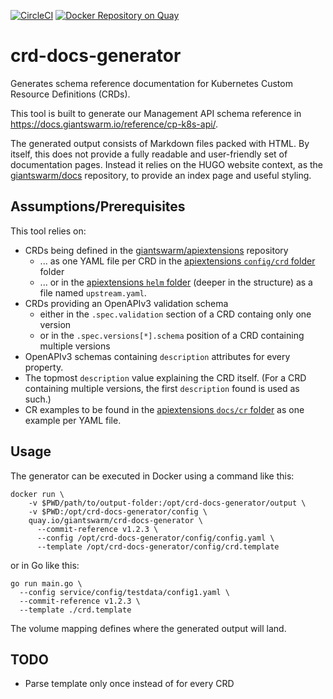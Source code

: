 [![CircleCI](https://circleci.com/gh/giantswarm/crd-docs-generator/tree/master.svg?style=shield&circle-token=c0f46d2b8c1482706d8d41b098d488efdf637a1f)](https://circleci.com/gh/giantswarm/crd-docs-generator/tree/master)
[![Docker Repository on Quay](https://quay.io/repository/giantswarm/crd-docs-generator/status "Docker Repository on Quay")](https://quay.io/repository/giantswarm/crd-docs-generator)

# crd-docs-generator

Generates schema reference documentation for Kubernetes Custom Resource Definitions (CRDs).

This tool is built to generate our Management API schema reference in https://docs.giantswarm.io/reference/cp-k8s-api/.

The generated output consists of Markdown files packed with HTML. By itself, this does not provide a fully readable and user-friendly set of documentation pages. Instead it relies on the HUGO website context, as the [giantswarm/docs](https://github.com/giantswarm/docs) repository, to provide an index page and useful styling.

## Assumptions/Prerequisites

This tool relies on:

- CRDs being defined in the [giantswarm/apiextensions](https://github.com/giantswarm/apiextensions) repository
  - ... as one YAML file per CRD in the [apiextensions `config/crd` folder](https://github.com/giantswarm/apiextensions/tree/master/config/crd) folder
  - ... or in the [apiextensions `helm` folder](https://github.com/giantswarm/apiextensions/tree/master/helm) (deeper in the structure) as a file named `upstream.yaml`.
- CRDs providing an OpenAPIv3 validation schema
  - either in the `.spec.validation` section of a CRD containg only one version
  - or in the `.spec.versions[*].schema` position of a CRD containing multiple versions
- OpenAPIv3 schemas containing `description` attributes for every property.
- The topmost `description` value explaining the CRD itself. (For a CRD containing multiple versions, the first `description` found is used as such.)
- CR examples to be found in the [apiextensions `docs/cr` folder](https://github.com/giantswarm/apiextensions/tree/master/docs/cr) as one example per YAML file.

## Usage

The generator can be executed in Docker using a command like this:

```nohighlight
docker run \
    -v $PWD/path/to/output-folder:/opt/crd-docs-generator/output \
    -v $PWD:/opt/crd-docs-generator/config \
    quay.io/giantswarm/crd-docs-generator \
      --commit-reference v1.2.3 \
      --config /opt/crd-docs-generator/config/config.yaml \
      --template /opt/crd-docs-generator/config/crd.template
```

or in Go like this:

```nohighlight
go run main.go \
  --config service/config/testdata/config1.yaml \
  --commit-reference v1.2.3 \
  --template ./crd.template
```

The volume mapping defines where the generated output will land.

## TODO

- Parse template only once instead of for every CRD
